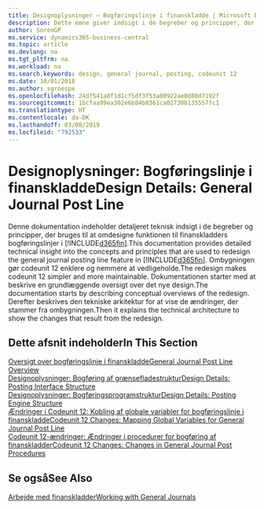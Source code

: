 ```yaml
---
title: Designoplysninger – Bogføringslinje i finanskladde | Microsoft Docs
description: Dette emne giver indsigt i de begreber og principper, der bruges til at omdesigne funktionen til finanskladders bogføringslinjer i Business Central.
author: SorenGP
ms.service: dynamics365-business-central
ms.topic: article
ms.devlang: na
ms.tgt_pltfrm: na
ms.workload: na
ms.search.keywords: design, general journal, posting, codeunit 12
ms.date: 10/01/2018
ms.author: sgroespe
ms.openlocfilehash: 24df541a8f1d1cf5df3f53a00922ae0d88d7192f
ms.sourcegitcommit: 1bcfaa99ea302e6b84b8361ca02730b135557fc1
ms.translationtype: HT
ms.contentlocale: da-DK
ms.lasthandoff: 03/08/2019
ms.locfileid: "792533"
---
```

# <a name="design-details-general-journal-post-line"></a><span data-ttu-id="7de08-103">Designoplysninger: Bogføringslinje i finanskladde</span><span class="sxs-lookup"><span data-stu-id="7de08-103">Design Details: General Journal Post Line</span></span>
<span data-ttu-id="7de08-104">Denne dokumentation indeholder detaljeret teknisk indsigt i de begreber og principper, der bruges til at omdesigne funktionen til finanskladders bogføringslinjer i [!INCLUDE[d365fin](includes/d365fin_md.md)].</span><span class="sxs-lookup"><span data-stu-id="7de08-104">This documentation provides detailed technical insight into the concepts and principles that are used to redesign the general journal posting line feature in [!INCLUDE[d365fin](includes/d365fin_md.md)].</span></span> <span data-ttu-id="7de08-105">Ombygningen gør codeunit 12 enklere og nemmere at vedligeholde.</span><span class="sxs-lookup"><span data-stu-id="7de08-105">The redesign makes codeunit 12 simpler and more maintainable.</span></span> <span data-ttu-id="7de08-106">Dokumentationen starter med at beskrive en grundlæggende oversigt over det nye design.</span><span class="sxs-lookup"><span data-stu-id="7de08-106">The documentation starts by describing conceptual overviews of the redesign.</span></span> <span data-ttu-id="7de08-107">Derefter beskrives den tekniske arkitektur for at vise de ændringer, der stammer fra ombygningen.</span><span class="sxs-lookup"><span data-stu-id="7de08-107">Then it explains the technical architecture to show the changes that result from the redesign.</span></span>  

## <a name="in-this-section"></a><span data-ttu-id="7de08-108">Dette afsnit indeholder</span><span class="sxs-lookup"><span data-stu-id="7de08-108">In This Section</span></span>  
[<span data-ttu-id="7de08-109">Oversigt over bogføringslinje i finanskladde</span><span class="sxs-lookup"><span data-stu-id="7de08-109">General Journal Post Line Overview</span></span>](design-details-general-journal-post-line-overview.md)  
[<span data-ttu-id="7de08-110">Designoplysninger: Bogføring af grænsefladestruktur</span><span class="sxs-lookup"><span data-stu-id="7de08-110">Design Details: Posting Interface Structure</span></span>](design-details-posting-interface-structure.md)  
[<span data-ttu-id="7de08-111">Designoplysninger: Bogføringsprogramstruktur</span><span class="sxs-lookup"><span data-stu-id="7de08-111">Design Details: Posting Engine Structure</span></span>](design-details-posting-engine-structure.md)  
[<span data-ttu-id="7de08-112">Ændringer i Codeunit 12: Kobling af globale variabler for bogføringslinje i finanskladde</span><span class="sxs-lookup"><span data-stu-id="7de08-112">Codeunit 12 Changes: Mapping Global Variables for General Journal Post Line</span></span>](design-details-codeunit-12-changes-mapping-global-variables-for-general-journal-post-line.md)  
[<span data-ttu-id="7de08-113">Codeunit 12-ændringer: Ændringer i procedurer for bogføring af finanskladder</span><span class="sxs-lookup"><span data-stu-id="7de08-113">Codeunit 12 Changes: Changes in General Journal Post Procedures</span></span>](design-details-codeunit-12-changes-changes-in-general-journal-post-procedures.md)  

## <a name="see-also"></a><span data-ttu-id="7de08-114">Se også</span><span class="sxs-lookup"><span data-stu-id="7de08-114">See Also</span></span>  
[<span data-ttu-id="7de08-115">Arbejde med finanskladder</span><span class="sxs-lookup"><span data-stu-id="7de08-115">Working with General Journals</span></span>](ui-work-general-journals.md)
